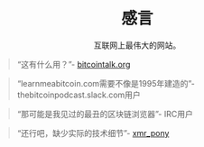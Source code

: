 # <center>感言 </center>

<center>互联网上最伟大的网站。</center>

>“这有什么用？”- [bitcointalk.org](https://bitcointalk.org/index.php?topic=1508136.msg15197190#msg15197190)

>“learnmeabitcoin.com需要不像是1995年建造的”- thebitcoinpodcast.slack.com用户

>“那可能是我见过的最丑的区块链浏览器”- IRC用户

>“还行吧，缺少实际的技术细节”- [xmr_pony](https://www.reddit.com/r/Monero/comments/8bu9pr/bounty_1337_xmr_for_a_detailed_explanation_of_how/)